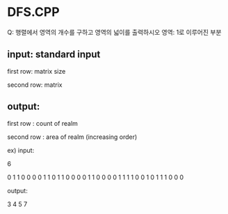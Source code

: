 # DFS.CPP

Q: 행렬에서 영역의 개수를 구하고 영역의 넓이를 출력하시오
    영역: 1로 이루어진 부분

## input: standard input

first row: matrix size

second row: matrix

## output: 

first row : count of realm

second row : area of realm (increasing order)


ex)
input:

6

0 1 1 0 0 0 
0 1 1 0 1 1 
0 0 0 0 1 1 
0 0 0 0 1 1 
1 1 0 0 1 0 
1 1 1 0 0 0 

output:

3 
4 5 7